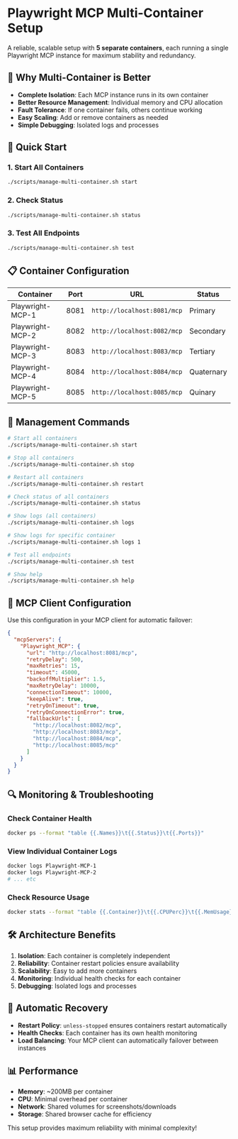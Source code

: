 # Playwright MCP Multi-Container Setup

A reliable, scalable setup with **5 separate containers**, each running a single Playwright MCP instance for maximum stability and redundancy.

## 🎯 **Why Multi-Container is Better**

- **Complete Isolation**: Each MCP instance runs in its own container
- **Better Resource Management**: Individual memory and CPU allocation
- **Fault Tolerance**: If one container fails, others continue working
- **Easy Scaling**: Add or remove containers as needed
- **Simple Debugging**: Isolated logs and processes

## 🚀 **Quick Start**

### 1. Start All Containers
```bash
./scripts/manage-multi-container.sh start
```

### 2. Check Status
```bash
./scripts/manage-multi-container.sh status
```

### 3. Test All Endpoints
```bash
./scripts/manage-multi-container.sh test
```

## 📋 **Container Configuration**

| Container | Port | URL | Status |
|-----------|------|-----|--------|
| Playwright-MCP-1 | 8081 | `http://localhost:8081/mcp` | Primary |
| Playwright-MCP-2 | 8082 | `http://localhost:8082/mcp` | Secondary |
| Playwright-MCP-3 | 8083 | `http://localhost:8083/mcp` | Tertiary |
| Playwright-MCP-4 | 8084 | `http://localhost:8084/mcp` | Quaternary |
| Playwright-MCP-5 | 8085 | `http://localhost:8085/mcp` | Quinary |

## 🔧 **Management Commands**

```bash
# Start all containers
./scripts/manage-multi-container.sh start

# Stop all containers
./scripts/manage-multi-container.sh stop

# Restart all containers
./scripts/manage-multi-container.sh restart

# Check status of all containers
./scripts/manage-multi-container.sh status

# Show logs (all containers)
./scripts/manage-multi-container.sh logs

# Show logs for specific container
./scripts/manage-multi-container.sh logs 1

# Test all endpoints
./scripts/manage-multi-container.sh test

# Show help
./scripts/manage-multi-container.sh help
```

## 📝 **MCP Client Configuration**

Use this configuration in your MCP client for automatic failover:

```json
{
  "mcpServers": {
    "Playwright_MCP": {
      "url": "http://localhost:8081/mcp",
      "retryDelay": 500,
      "maxRetries": 15,
      "timeout": 45000,
      "backoffMultiplier": 1.5,
      "maxRetryDelay": 10000,
      "connectionTimeout": 10000,
      "keepAlive": true,
      "retryOnTimeout": true,
      "retryOnConnectionError": true,
      "fallbackUrls": [
        "http://localhost:8082/mcp",
        "http://localhost:8083/mcp",
        "http://localhost:8084/mcp",
        "http://localhost:8085/mcp"
      ]
    }
  }
}
```

## 🔍 **Monitoring & Troubleshooting**

### Check Container Health
```bash
docker ps --format "table {{.Names}}\t{{.Status}}\t{{.Ports}}"
```

### View Individual Container Logs
```bash
docker logs Playwright-MCP-1
docker logs Playwright-MCP-2
# ... etc
```

### Check Resource Usage
```bash
docker stats --format "table {{.Container}}\t{{.CPUPerc}}\t{{.MemUsage}}"
```

## 🛠 **Architecture Benefits**

1. **Isolation**: Each container is completely independent
2. **Reliability**: Container restart policies ensure availability
3. **Scalability**: Easy to add more containers
4. **Monitoring**: Individual health checks for each container
5. **Debugging**: Isolated logs and processes

## 🔄 **Automatic Recovery**

- **Restart Policy**: `unless-stopped` ensures containers restart automatically
- **Health Checks**: Each container has its own health monitoring
- **Load Balancing**: Your MCP client can automatically failover between instances

## 📊 **Performance**

- **Memory**: ~200MB per container
- **CPU**: Minimal overhead per container
- **Network**: Shared volumes for screenshots/downloads
- **Storage**: Shared browser cache for efficiency

This setup provides maximum reliability with minimal complexity!
